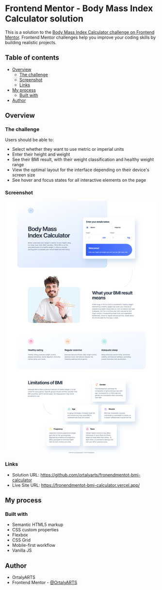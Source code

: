 # Frontend Mentor - Body Mass Index Calculator solution

This is a solution to the [Body Mass Index Calculator challenge on Frontend Mentor](https://www.frontendmentor.io/challenges/body-mass-index-calculator-brrBkfSz1T). Frontend Mentor challenges help you improve your coding skills by building realistic projects. 

## Table of contents

- [Overview](#overview)
  - [The challenge](#the-challenge)
  - [Screenshot](#screenshot)
  - [Links](#links)
- [My process](#my-process)
  - [Built with](#built-with)
- [Author](#author)

## Overview

### The challenge

Users should be able to:

- Select whether they want to use metric or imperial units
- Enter their height and weight
- See their BMI result, with their weight classification and healthy weight range
- View the optimal layout for the interface depending on their device's screen size
- See hover and focus states for all interactive elements on the page

### Screenshot

![](./screenshot.png)


### Links

- Solution URL: https://github.com/ortalyarts/fronendmentot-bmi-calculator
- Live Site URL: https://fronendmentot-bmi-calculator.vercel.app/

## My process

### Built with

- Semantic HTML5 markup
- CSS custom properties
- Flexbox
- CSS Grid
- Mobile-first workflow
- Vanilla JS


## Author

- OrtalyARTS
- Frontend Mentor - [@OrtalyARTS](https://www.frontendmentor.io/profile/OrtalyARTS)

